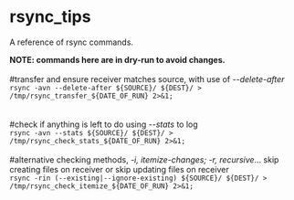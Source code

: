 # rsync_tips
A reference of rsync commands.

<b>NOTE: commands here are in dry-run to avoid changes.</b>
<br>
<br>
#transfer and ensure receiver matches source, with use of <i>--delete-after</i><br>
``rsync -avn --delete-after ${SOURCE}/ ${DEST}/ > /tmp/rsync_transfer_${DATE_OF_RUN} 2>&1;``<br>
<br>
<br>
#check if anything is left to do using <i>--stats</i> to log<br>
``rsync -avn --stats ${SOURCE}/ ${DEST}/ > /tmp/rsync_check_stats_${DATE_OF_RUN} 2>&1;``<br>
<br>
#alternative checking methods, <i>-i, itemize-changes; -r, recursive</i>... skip creating files on receiver or skip updating files on receiver<br>
``rsync -rin (--existing|--ignore-existing) ${SOURCE}/ ${DEST}/ > /tmp/rsync_check_itemize_${DATE_OF_RUN} 2>&1;``<br>
